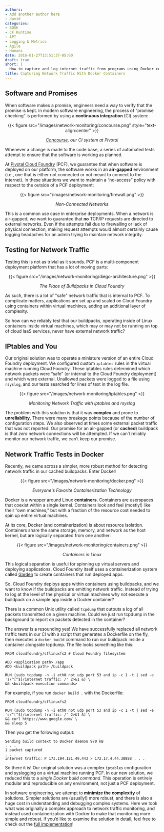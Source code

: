 ```yaml
---
authors:
- Add another author here
- david
categories:
- BOSH
- CF Runtime
- API
- Logging & Metrics
- Agile
- Humans
date: 2016-01-27T13:51:37-05:00
draft: true
short: |
  How to capture and log internet traffic from programs using Docker containers.
title: Capturing Network Traffic With Docker Containers
---
```



## Software and Promises

When software makes a promise, engineers need a way to verify that the promise is kept. In modern
software engineering, the process of “promise checking” is performed by using a __continuous integration__ (CI) system:

<div style="text-align:center">
{{< figure src="/images/network-monitoring/concourse.png" style="text-align:center" >}}
<p><em><a href="https://concourse.ci/">Concourse</a>, our CI system at Pivotal</em></p>
</div>

Whenever a change is made to the code base, a series of automated tests attempt to ensure that the
software is working as planned.

At [Pivotal Cloud Foundry](https://pivotal.io/platform) (PCF), we guarantee that when software is deployed
on our platform, the software works in an __air-gapped__ environment (i.e., one that is either not connected
or not meant to connect to the internet). In these situations we want to maintain a “no-access”
policy with respect to the outside of a PCF deployment:


<div style="text-align:center">
{{< figure src="/images/network-monitoring/firewall.png" >}}
<p><em>Non-Connected Networks</em></p>
</div>

This is a common use case in enterprise deployments. When a network is air-gapped, we want to guarantee that __no__
TCP/IP requests are directed to external networks. Even if the attempts fail due to firewalling or lack of
physical connection, making request attempts would almost certainly cause logging headaches for an
admin trying to maintain network integrity.


## Testing for Network Traffic

Testing this is not as trivial as it sounds. PCF is a multi-component deployment platform that
has a lot of moving parts:

<div style="text-align:center">
{{< figure src="/images/network-monitoring/diego-architecture.png" >}}
<p><em>The Place of Buildpacks in Cloud Foundry</em></p>
</div>

As such, there is a lot of "safe" network traffic that is internal to PCF. To complicate matters,
applications are set up and scaled on Cloud Foundry using containers within virtual machines,
adding an additional layer of complexity.

So how can we reliably test that our buildpacks, operating inside of Linux containers inside
virtual machines, which may or may not be running on top of cloud IaaS services, never have
external network traffic?


## IPtables and You

Our original solution was to operate a miniature version of an entire Cloud Foundry deployment.
We configured custom `iptables` rules in the virtual machine running Cloud Foundry. These iptables
rules determined which network packets were “safe” (or internal to the Cloud Foundry deployment)
and which were external. Unallowed packets were logged to a file using `rsyslog`, and our tests
searched for lines of text in the log file.

<div style="text-align:center">
{{< figure src="/images/network-monitoring/iptables.png" >}}
<p><em>Monitoring Network Traffic with iptables and rsyslog</em></p>
</div>

The problem with this solution is that it was __complex__ and prone to __unreliability__. There were
many breakage points because of the number of configuration steps. We also observed at
times some external packet traffic that was not reported. Our promise for an air-gapped
(or __cached__) buildpack is that *zero* network connections will be attempted. If we can’t
reliably monitor our network traffic, we can’t keep our promise.


## Network Traffic Tests in Docker

Recently, we came across a simpler, more robust method for detecting network traffic
in our cached buildpacks. Enter Docker!

<div style="text-align:center">
{{< figure src="/images/network-monitoring/docker.png" >}}
<p><em>Everyone's Favorite Containerization Technology</em></p>
</div>

Docker is a wrapper around Linux __containers__. Containers are userspaces that coexist
within a single kernel. Containers look and feel (mostly!) like their “own machines,”
but with a fraction of the resource cost needed to spin up entire virtual machines.

At its core, Docker (and containerization) is about resource isolation. Containers share
the same storage, memory, and network as the host kernel, but are logically separated from one another:

<div style="text-align:center">
{{< figure src="/images/network-monitoring/containers.png" >}}
<p><em>Containers in Linux</em></p>
</div>

This logical separation is useful for spinning up virtual servers and deploying applications. Cloud Foundry
itself uses a containerization system called
[Garden](https://blog.pivotal.io/pivotal-cloud-foundry/features/cloud-foundry-container-technology-a-garden-overview)
to create containers that run deployed apps.

So, Cloud Foundry deploys apps within containers using buildpacks, and we want to know if the buildpacks
are emitting network traffic. Instead of trying to log at the level of the physical or virtual machines
why not execute a buildpack on a sample app inside a Docker container?

There is a common Unix utility called `tcpdump` that outputs a log of all packets transmitted
on a given machine. Could we just run tcpdump in the background to report on packets detected
in the container?

The answer is a resounding yes! We have successfully replaced all network traffic tests in our CI
with a script that generates a Dockerfile on the fly, then executes a `docker build` command to run
our buildpack inside a container alongside tcpdump. The file looks something like this:

~~~docker
FROM cloudfoundry/cflinuxfs2 # Cloud Foundry filesystem

ADD <application path> /app
ADD <buildpack path> /buildpack

RUN (sudo tcpdump -n -i eth0 not udp port 53 and ip -c 1 -t | sed -e 's/^[^$]/internet traffic: /' 2>&1 &) \
&& <buildpack execution commands>
~~~

For example, if you run `docker build .` with the Dockerfile:

~~~docker
FROM cloudfoundry/cflinuxfs2

RUN (sudo tcpdump -n -i eth0 not udp port 53 and ip -c 1 -t | sed -e 's/^[^$]/internet traffic: /' 2>&1 &) \
&& curl https://www.google.com/ \
&& sleep 5
~~~

Then you get the following output:

```
Sending build context to Docker daemon 970 kB
. . .
1 packet captured
. . .
internet traffic: P 173.194.121.49.443 > 172.17.4.44.38888 . . .
```

So there it is! Our original solution was a complex `iptables` configuration and syslogging on a virtual machine running PCF.
In our new solution, we reduced this to a *single Docker build command*. This operation is entirely modular and reproducible
on any environment, not just a PCF deployment.

In software engineering, we attempt to __minimize the complexity__ of solutions. Simpler solutions are (usually!) more robust,
and there is also a huge cost in understanding and debugging complex systems. Here we took what was originally a
complex approach to network traffic monitoring, and instead used containerization with Docker to make that monitoring
more simple and robust. If you’d like to examine the solution in detail, feel free to check out the
[full implementation](https://github.com/cloudfoundry/machete/blob/master/lib/machete/matchers/app_has_internet_traffic.rb)!
